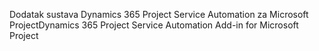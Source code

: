 <span data-ttu-id="8ee23-101">Dodatak sustava Dynamics 365 Project Service Automation za Microsoft Project</span><span class="sxs-lookup"><span data-stu-id="8ee23-101">Dynamics 365 Project Service Automation Add-in for Microsoft Project</span></span>